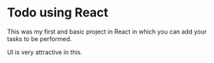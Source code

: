 # Todo using React

This was my first and basic project in React in which you can add your tasks to be performed.

UI is very attractive in this.













































































